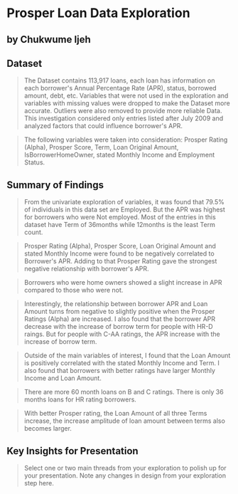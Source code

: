 # Prosper Loan Data Exploration
## by Chukwume Ijeh


## Dataset

> The Dataset contains 113,917 loans, each loan has information on each borrower's Annual Percentage Rate (APR), status, borrowed amount, debt, etc. Variables that were not used in the exploration and variables with missing values were dropped to make the Dataset more accurate. Outliers were also removed to provide more reliable Data. This investigation considered only entries listed after July 2009 and analyzed factors that could influence borrower's APR.

> The following variables were taken into consideration: Prosper Rating (Alpha), Prosper Score, Term, Loan Original Amount, IsBorrowerHomeOwner, stated Monthly Income and Employment Status.



## Summary of Findings

> From the univariate exploration of variables, it was found that 79.5% of individuals in this data set are Employed. But the APR was highest for borrowers who were Not employed. Most of the entries in this dataset have Term of 36months while 12months is the least Term count.

> Prosper Rating (Alpha), Prosper Score, Loan Original Amount and stated Monthly Income were found to be negatively correlated to Borrower's APR. Adding to that Prosper Rating gave the strongest negative relationship with borrower's APR.

> Borrowers who were home owners showed a slight increase in APR compared to those who were not.

> Interestingly, the relationship between borrower APR and Loan Amount turns from negative to slightly positive when the Prosper Ratings (Alpha) are increased. I also found that the borrower APR decrease with the increase of borrow term for people with HR-D raings. But for people with C-AA ratings, the APR increase with the increase of borrow term.

> Outside of the main variables of interest, I found that the Loan Amount is positively correlated with the stated Monthly Income and Term. I also found that borrowers with better ratings have larger Monthly Income and Loan Amount. 

> There are more 60 month loans on B and C ratings. There is only 36 months loans for HR rating borrowers. 

>With better Prosper rating, the Loan Amount of all three Terms increase, the increase amplitude of loan amount between terms also becomes larger.



## Key Insights for Presentation

> Select one or two main threads from your exploration to polish up for your presentation. Note any changes in design from your exploration step here.